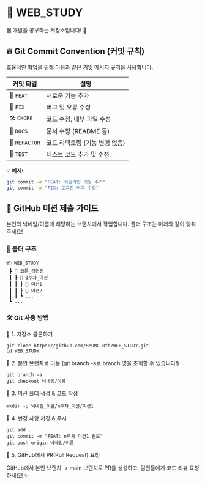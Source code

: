 # 🌟 WEB_STUDY

웹 개발을 공부하는 저장소입니다! 🚀  

## 🔥 Git Commit Convention (커밋 규칙)  
효율적인 협업을 위해 다음과 같은 커밋 메시지 규칙을 사용합니다.  

| 커밋 타입 | 설명 |
|-----------|------------------------------------------------|
| 🎉 `FEAT` | 새로운 기능 추가 |
| 🐛 `FIX` | 버그 및 오류 수정 |
| 🛠 `CHORE` | 코드 수정, 내부 파일 수정 |
| 📝 `DOCS` | 문서 수정 (README 등) |
| 🔄 `REFACTOR` | 코드 리팩토링 (기능 변경 없음) |
| 🧪 `TEST` | 테스트 코드 추가 및 수정 |

💡 **예시:**  
```bash
git commit -m "FEAT: 회원가입 기능 추가"
git commit -m "FIX: 로그인 버그 수정"
```

## 🚀 GitHub 미션 제출 가이드
본인의 닉네임/이름에 해당하는 브랜치에서 작업합니다.
폴더 구조는 아래와 같이 맞춰 주세요!

### 📂 폴더 구조
```
📦 WEB_STUDY
 ┣ 📂 코튼_김연진  
 ┃ ┣ 📂 1주차_미션  
 ┃ ┃ ┣ 📂 미션1
 ┃ ┃ ┣ 📂 미션2  
 ┃ ┃ ┗ ...  
 ┗ ...
 ```
### 🛠 Git 사용 방법

📌 1. 저장소 클론하기
```
git clone https://github.com/SMUMC-8th/WEB_STUDY.git
cd WEB_STUDY
```
📌 2. 본인 브랜치로 이동 
(git branch -a로 branch 명을 조회할 수 있습니다!)
```
git branch -a 
git checkout 닉네임/이름
```
📌 3. 미션 폴더 생성 & 코드 작성
```
mkdir -p 닉네임_이름/n주차_미션/미션1
```
📌 4. 변경 사항 저장 & 푸시
```
git add .
git commit -m "FEAT: n주차 미션1 완료"
git push origin 닉네임/이름
```
📌 5. GitHub에서 PR(Pull Request) 요청

GitHub에서 본인 브랜치 → main 브랜치로 PR을 생성하고, 팀원들에게 코드 리뷰 요청하세요! ✨
